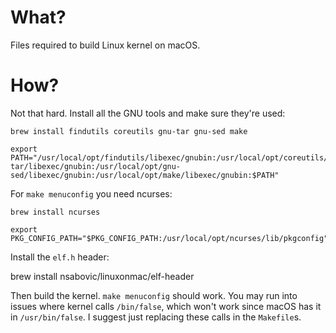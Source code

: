 # What?

Files required to build Linux kernel on macOS.

# How?

Not that hard. Install all the GNU tools and make sure they're used:

    brew install findutils coreutils gnu-tar gnu-sed make

    export PATH="/usr/local/opt/findutils/libexec/gnubin:/usr/local/opt/coreutils/libexec/gnubin:/usr/local/opt/gnu-tar/libexec/gnubin:/usr/local/opt/gnu-sed/libexec/gnubin:/usr/local/opt/make/libexec/gnubin:$PATH"

For `make menuconfig` you need ncurses:

    brew install ncurses

    export PKG_CONFIG_PATH="$PKG_CONFIG_PATH:/usr/local/opt/ncurses/lib/pkgconfig"

Install the `elf.h` header:

  brew install nsabovic/linuxonmac/elf-header

Then build the kernel. `make menuconfig` should work. You may run into issues
where kernel calls `/bin/false`, which won't work since macOS has it in
`/usr/bin/false`. I suggest just replacing these calls in the `Makefile`s.
